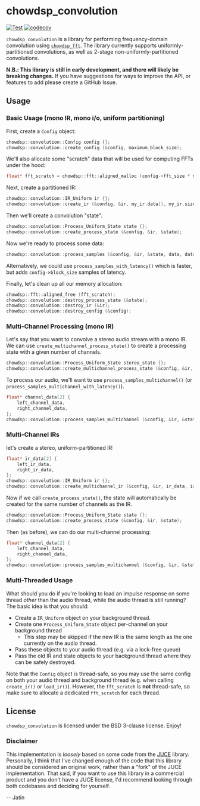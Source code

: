 # chowdsp_convolution

[![Test](https://github.com/Chowdhury-DSP/chowdsp_convolution/actions/workflows/test.yml/badge.svg)](https://github.com/Chowdhury-DSP/chowdsp_convolution/actions/workflows/test.yml)
[![codecov](https://codecov.io/gh/Chowdhury-DSP/chowdsp_convolution/graph/badge.svg?token=3WCDKPHA58)](https://codecov.io/gh/Chowdhury-DSP/chowdsp_convolution)

`chowdsp_convolution` is a library for performing frequency-domain
convolution using [`chowdsp_fft`](https://github.com/Chowdhury-DSP/chowdsp_fft).
The library currently supports uniformly-partitioned convolutions,
as well as 2-stage non-uniformly-partitioned convolutions.

**N.B.: This library is still in early development, and
there will likely be breaking changes.** If you have
suggestions for ways to improve the API, or features to
add please create a GitHub Issue.

## Usage

### Basic Usage (mono IR, mono i/o, uniform partitioning)

First, create a `Config` object:

```cpp
chowdsp::convolution::Config config {};
chowdsp::convolution::create_config (&config, maximum_block_size);
```

We'll also allocate some "scratch" data that will be used for computing
FFTs under the hood:

```cpp
float* fft_scratch = chowdsp::fft::aligned_malloc (config->fft_size * sizeof (float));
```

Next, create a partitioned IR:

```cpp
chowdsp::convolution::IR_Uniform ir {};
chowdsp::convolution::create_ir (&config, &ir, my_ir.data(), my_ir.size());
```

Then we'll create a convolution "state".
```cpp
chowdsp::convolution::Process_Uniform_State state {};
chowdsp::convolution::create_process_state (&config, &ir, &state);
```

Now we're ready to process some data:

```cpp
chowdsp::convolution::process_samples (&config, &ir, &state, data, data, num_samples, fft_scratch);
```

Alternatively, we could use `process_samples_with_latency()` which is
faster, but adds `config->block_size` samples of latency.

Finally, let's clean up all our memory allocation:

```cpp
chowdsp::fft::aligned_free (fft_scratch);
chowdsp::convolution::destroy_process_state (&state);
chowdsp::convolution::destroy_ir (&ir);
chowdsp::convolution::destroy_config (&config);
```

### Multi-Channel Processing (mono IR)

Let's say that you want to convolve a stereo audio stream with a mono IR.
We can use `create_multichannel_process_state()` to create a processing state
with a given number of channels.

```cpp
chowdsp::convolution::Process_Uniform_State stereo_state {};
chowdsp::convolution::create_multichannel_process_state (&config, &ir, &stereo_state, 2);
```

To process our audio, we'll want to use `process_samples_multichannel()`
(or `process_samples_multichannel_with_latency()`).

```cpp
float* channel_data[2] {
    left_channel_data,
    right_channel_data,
};
chowdsp::convolution::process_samples_multichannel (&config, &ir, &state, channel_data, channel_data, num_samples, 2, fft_scratch);
```

### Multi-Channel IRs

let's create a stereo, uniform-partitioned IR:

```cpp
float* ir_data[2] {
    left_ir_data,
    right_ir_data,
};
chowdsp::convolution::IR_Uniform ir {};
chowdsp::convolution::create_multichannel_ir (&config, &ir, ir_data, ir_num_samples, 2, fft_scratch);
```

Now if we call `create_process_state()`, the state will automatically be created
for the same number of channels as the IR.
```cpp
chowdsp::convolution::Process_Uniform_State state {};
chowdsp::convolution::create_process_state (&config, &ir, &state);
```

Then (as before), we can do our multi-channel processing:

```cpp
float* channel_data[2] {
    left_channel_data,
    right_channel_data,
};
chowdsp::convolution::process_samples_multichannel (&config, &ir, &state, channel_data, channel_data, num_samples, 2, fft_scratch);
```

### Multi-Threaded Usage

What should you do if you're looking to load an impulse response
on some thread *other* than the audio thread, while the audio
thread is still running? The basic idea is that you should:
- Create a `IR_Uniform` object on your background thread.
- Create one `Process_Uniform_State` object per-channel on your background thread
  - This step may be skipped if the new IR is the same length as the one currently on the audio thread.
- Pass these objects to your audio thread (e.g. via a lock-free queue)
- Pass the old IR and state objects to your background thread where they can be safely destroyed.

Note that the `Config` object is thread-safe, so you may use the
same config on both your audio thread and background thread (e.g.
when calling `create_ir()` or `load_ir()`). However, the `fft_scratch`
is **not** thread-safe, so make sure to allocate a dedicated `fft_scratch`
for each thread.

## License

`chowdsp_convolution` is licensed under the BSD 3-clause license. Enjoy!

### Disclaimer

This implementation is *loosely* based on some code from the
[JUCE](https://github.com/juce-framework/juce) library. Personally,
I think that I've changed enough of the code that this library should
be considered an original work, rather than a "fork" of the JUCE
implementation. That said, if you want to use this library in a
commercial product and you don't have a JUCE license, I'd recommend
looking through both codebases and deciding for yourself.

-- Jatin
